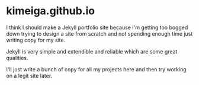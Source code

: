 # kimeiga.github.io

I think I should make a Jekyll portfolio site because I'm getting too bogged down trying to design a site from scratch and not spending enough time just writing copy for my site. 

Jekyll is very simple and extendible and reliable which are some great qualities. 

I'll just write a bunch of copy for all my projects here and then try working on a legit site later.
